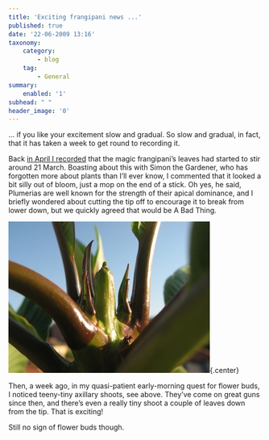 ```yaml
---
title: 'Exciting frangipani news ...'
published: true
date: '22-06-2009 13:16'
taxonomy:
    category:
        - blog
    tag:
        - General
summary:
    enabled: '1'
subhead: " "
header_image: '0'
---
```


... if you like your excitement slow and gradual. So slow and gradual, in fact, that it has taken a week to get round to recording it.

Back [in April I recorded](http://jeremycherfas.net/2009/04/12/on-the-terrace/) that the magic frangipani’s leaves had started to stir around 21 March. Boasting about this with Simon the Gardener, who has forgotten more about plants than I’ll ever know, I commented that it looked a bit silly out of bloom, just a mop on the end of a stick. Oh yes, he said, Plumerias are well known for the strength of their apical dominance, and I briefly wondered about cutting the tip off to encourage it to break from lower down, but we quickly agreed that would be A Bad Thing.

![Tip of frangipani with tiny leaves uncurling](frangipani-tip-2.jpg){.center}

Then, a week ago, in my quasi-patient early-morning quest for flower buds, I noticed teeny-tiny axillary shoots, see above. They’ve come on great guns since then, and there’s even a really tiny shoot a couple of leaves down from the tip. That is exciting!

Still no sign of flower buds though.
